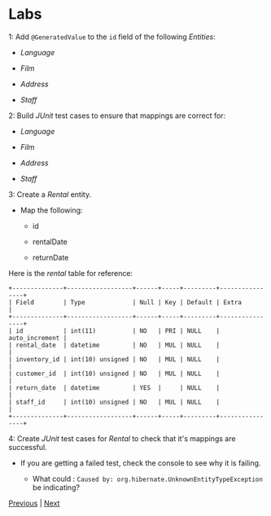 # Labs
1: Add `@GeneratedValue` to the `id` field of the following *Entities*:  

  * *Language*

  * *Film*

  * *Address*

  * *Staff*

2: Build *JUnit* test cases to ensure that mappings are correct for:
  * *Language*

  * *Film*

  * *Address*

  * *Staff*

3: Create a *Rental* entity.  

* Map the following:
  * id

  * rentalDate

  * returnDate  

Here is the _rental_ table for reference:  

```
+--------------+------------------+------+-----+---------+----------------+
| Field        | Type             | Null | Key | Default | Extra          |
+--------------+------------------+------+-----+---------+----------------+
| id           | int(11)          | NO   | PRI | NULL    | auto_increment |
| rental_date  | datetime         | NO   | MUL | NULL    |                |
| inventory_id | int(10) unsigned | NO   | MUL | NULL    |                |
| customer_id  | int(10) unsigned | NO   | MUL | NULL    |                |
| return_date  | datetime         | YES  |     | NULL    |                |
| staff_id     | int(10) unsigned | NO   | MUL | NULL    |                |
+--------------+------------------+------+-----+---------+----------------+
```

4: Create *JUnit* test cases for *Rental* to check that it's mappings are successful.  

* If you are getting a failed test, check the console to see why it is failing.

  * What could : `Caused by: org.hibernate.UnknownEntityTypeException` be indicating?

[Previous](enumerated.md) | [Next](../ch3)
